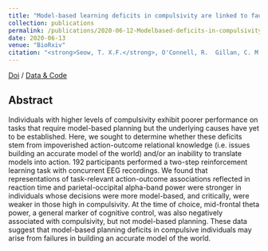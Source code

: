 ```yaml
---
title: "Model-based learning deficits in compulsivity are linked to faulty representations of task structure"
collection: publications
permalink: /publications/2020-06-12-Modelbased-deficits-in-compulsivity-are-linked-to-faulty-representations-of-task-structure
date: 2020-06-13
venue: "BioRxiv"
citation: "<strong>Seow, T. X.F.</strong>, O'Connell, R.  Gillan, C. M. (2020). Model-based learning deficits in compulsivity are linked to faulty representations of task structure. <i>BioRxiv</i>."
---
```


[Doi](https://doi.org/10.1101/2020.06.11.147447) / [Data & Code](https://osf.io/mx9kf/)

## Abstract

Individuals with higher levels of compulsivity exhibit poorer performance on tasks that require model-based planning but the underlying causes have yet to be established. Here, we sought to determine whether these deficits stem from impoverished action-outcome relational knowledge (i.e. issues building an accurate model of the world) and/or an inability to translate models into action. 192 participants performed a two-step reinforcement learning task with concurrent EEG recordings. We found that representations of task-relevant action-outcome associations reflected in reaction time and parietal-occipital alpha-band power were stronger in individuals whose decisions were more model-based, and critically, were weaker in those high in compulsivity. At the time of choice, mid-frontal theta power, a general marker of cognitive control, was also negatively associated with compulsivity, but not model-based planning. These data suggest that model-based planning deficits in compulsive individuals may arise from failures in building an accurate model of the world.

